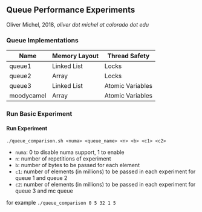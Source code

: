 ## Queue Performance Experiments

Oliver Michel, 2018,  *oliver dot michel at colorado dot edu*

### Queue Implementations

|Name          |Memory Layout      |Thread Safety     |
|--------------|-------------------|------------------|
|queue1        |Linked List        |Locks             |
|queue2        |Array              |Locks             |
|queue3        |Linked List        |Atomic Variables  |
|moodycamel    |Array              |Atomic Variables  |

### Run Basic Experiment

#### Run Experiment

    ./queue_comparison.sh <numa> <queue_name> <n> <b> <c1> <c2>


* `numa`: 0 to disable numa support, 1 to enable
* `n`: number of repetitions of experiment
* `b`: number of bytes to be passed for each element
* `c1`: number of elements (in millions) to be passed in each experiment for queue 1 and queue 2
* `c2`: number of elements (in millions) to be passed in each experiment for queue 3 and mc queue

for example `./queue_comparison 0 5 32 1 5`
